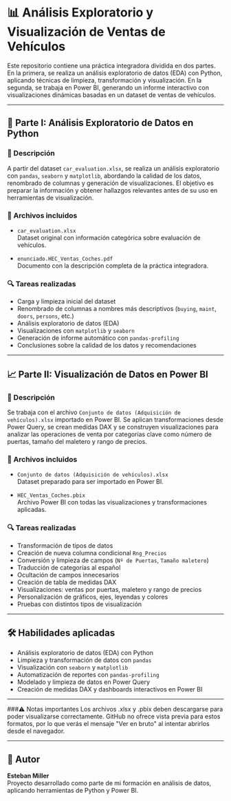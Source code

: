 # 📊 Análisis Exploratorio y Visualización de Ventas de Vehículos

Este repositorio contiene una práctica integradora dividida en dos partes. En la primera, se realiza un análisis exploratorio de datos (EDA) con Python, aplicando técnicas de limpieza, transformación y visualización. En la segunda, se trabaja en Power BI, generando un informe interactivo con visualizaciones dinámicas basadas en un dataset de ventas de vehículos.

---

## 🧪 Parte I: Análisis Exploratorio de Datos en Python

### 📝 Descripción  
A partir del dataset `car_evaluation.xlsx`, se realiza un análisis exploratorio con `pandas`, `seaborn` y `matplotlib`, abordando la calidad de los datos, renombrado de columnas y generación de visualizaciones. El objetivo es preparar la información y obtener hallazgos relevantes antes de su uso en herramientas de visualización.

### 📂 Archivos incluidos  
- `car_evaluation.xlsx`  
  Dataset original con información categórica sobre evaluación de vehículos.

- `enunciado.HEC_Ventas_Coches.pdf`  
  Documento con la descripción completa de la práctica integradora.

### 🔍 Tareas realizadas  
- Carga y limpieza inicial del dataset  
- Renombrado de columnas a nombres más descriptivos (`buying`, `maint`, `doors`, `persons`, etc.)  
- Análisis exploratorio de datos (EDA)  
- Visualizaciones con `matplotlib` y `seaborn`  
- Generación de informe automático con `pandas-profiling`  
- Conclusiones sobre la calidad de los datos y recomendaciones

---

## 📈 Parte II: Visualización de Datos en Power BI

### 📝 Descripción  
Se trabaja con el archivo `Conjunto de datos (Adquisición de vehículos).xlsx` importado en Power BI. Se aplican transformaciones desde Power Query, se crean medidas DAX y se construyen visualizaciones para analizar las operaciones de venta por categorías clave como número de puertas, tamaño del maletero y rango de precios.

### 📂 Archivos incluidos  
- `Conjunto de datos (Adquisición de vehículos).xlsx`  
  Dataset preparado para ser importado en Power BI.

- `HEC_Ventas_Coches.pbix`  
  Archivo Power BI con todas las visualizaciones y transformaciones aplicadas.

### 🔍 Tareas realizadas  
- Transformación de tipos de datos  
- Creación de nueva columna condicional `Rng_Precios`  
- Conversión y limpieza de campos (`Nº de Puertas`, `Tamaño maletero`)  
- Traducción de categorías al español  
- Ocultación de campos innecesarios  
- Creación de tabla de medidas DAX  
- Visualizaciones: ventas por puertas, maletero y rango de precios  
- Personalización de gráficos, ejes, leyendas y colores  
- Pruebas con distintos tipos de visualización

---

## 🛠️ Habilidades aplicadas  
- Análisis exploratorio de datos (EDA) con Python  
- Limpieza y transformación de datos con `pandas`  
- Visualización con `seaborn` y `matplotlib`  
- Automatización de reportes con `pandas-profiling`  
- Modelado y limpieza de datos en Power Query  
- Creación de medidas DAX y dashboards interactivos en Power BI

---
###⚠️ Notas importantes
Los archivos .xlsx y .pbix deben descargarse para poder visualizarse correctamente. GitHub no ofrece vista previa para estos formatos, por lo que verás el mensaje "Ver en bruto" al intentar abrirlos desde el navegador.

---
## 👤 Autor  
**Esteban Miller**  
Proyecto desarrollado como parte de mi formación en análisis de datos, aplicando herramientas de Python y Power BI.
